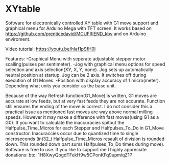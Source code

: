# XYtable
Software for electronically controlled XY table with G1 move support and graphical menu for Arduino Mega with TFT screen.
It works based on https://github.com/prenticedavid/MCUFRIEND_kbv and on Arduino enviroment.

Video tutorial:
https://youtu.be/hIaf1pSfH0I

Features:
-Graphical Menu with seperate adjustable stepper motor scalling(pulses per sentimeter).
-Jog with graphical menu options for speed selection and axis selection(XY, X, Y, none). Jog sets up automatically neutral position at startup. Jog can be 2 axis. It switches off during execution of G1 Moves.
-Position with display accuracy of 1 micro(meter). Depending what units you consider as the base unit.


Because of the way Refresh function(G1_Move) is written, G1 moves are accurate at low feeds, but at very fast feeds they are not accurate. Function still ensures the ending of the move is correct. I do not consider this a practical issue as mentioned fast moves are way above normal milling speeds. However it may make a difference with fast moves(using G1 as a G0).
If you want to calculate the inaccuracies spitout the Halfpulse_Time_Micros for each Stepper and Halfpulses_To_Do in G1_Move constructor. Inacuraccies occur due to quantized time to single microseconds (int32_t Halfpulse_Time_Micros resault of division is rounded down. This rounded down part sums Halfpulses_To_Do times during move).
Software is free to use. If you like to support me I highly appreciate donations: btc: 1H8XwyQogdTFekH9w5CPonKFq9upmiqZ1P
